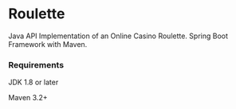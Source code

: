 # Roulette

Java API Implementation of an Online Casino Roulette. Spring Boot Framework with Maven.

### Requirements

JDK 1.8 or later

Maven 3.2+